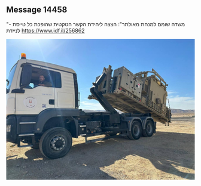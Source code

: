 ## Message 14458

"משדה שומם למנחת מאולתר":
הצצה ליחידת הקשר הטקטית שהופכת כל טייסת - לניידת
https://www.idf.il/256862

![Photo](14458/14458_photo.jpg)
